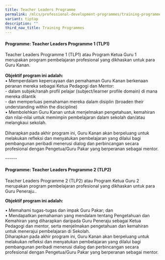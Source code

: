 ```yaml
---
title: Teacher Leaders Programme
permalink: /mlcs/professional-development-programmes/training-programmes/tlp/
variant: tiptap
description: ""
third_nav_title: Training Programmes
---
```

<h4><strong>Programme: Teacher Leaders Programme 1 (TLP1)</strong></h4>
<p>Teacher Leaders Programme 1 (TLP1) atau Program Ketua Guru 1 merupakan
program pembelajaran profesional yang dikhaskan untuk para Guru Kanan.
<br>
<br><strong>Objektif program ini adalah:</strong>
<br>• Memperdalam kepercayaan dan pemahaman Guru Kanan berkenaan peranan mereka
sebagai Ketua Pedagogi dan Mentor:
<br>- dalam subjek/ranah profil pelajar (subject/learner profile domain) di
mana mereka dilantik
<br>- dan memperluas pemahaman mereka dalam disiplin (broaden their understanding
within the discipline)
<br>• Membolehkan Guru Kanan untuk menjelmakan pengetahuan, kemahiran dan
nilai-nilai untuk memimpin pembelajaran dalam sekolah dan/atau melangkaui
sekolah.
<br>
<br>Diharapkan pada akhir program ini, Guru Kanan akan berpeluang untuk melakukan
refleksi dan menyatukan pembelajaran yang dilalui bagi pembangunan peribadi
menerusi dialog dan perbincangan secara profesional dengan Pengetua/Guru
Pakar yang berperanan sebagai mentor.</p>
<p>------</p>
<h4><strong>Programme: Teacher Leaders Programme 2 (TLP2)</strong></h4>
<p>Teacher Leaders Programme 2 (TLP2) atau Program Ketua Guru 2 merupakan
program pembelajaran profesional yang dikhaskan untuk para Guru Peneraju..</p>
<p><strong>Objektif program ini adalah:</strong>
</p>
<p>• Memahami tugas-tugas dan impak Guru Pakar; dan
<br>• Mendapatkan pemahaman yang mendalam tentang Pengetahuan dan Kemahiran
yang diharapkan daripada Guru Peneraju sebagai Ketua Pedagogi dan mentor,
serta menjelmakan pengetahuan dan kemahiran untuk menerajui pembelajaran
di Sekolah.
<br>Diharapkan pada akhir program ini, Guru Kanan akan berpeluang untuk melakukan
refleksi dan menyatukan pembelajaran yang dilalui bagi pembangunan peribadi
menerusi dialog dan perbincangan secara profesional dengan Pengetua/Guru
Pakar yang berperanan sebagai mentor.</p>
<p></p>
